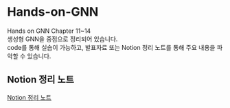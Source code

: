 # Hands-on-GNN
Hands on GNN Chapter 11~14  
생성형 GNN을 중점으로 정리되어 있습니다.  
code를 통해 실습이 가능하고, 발표자료 또는 Notion 정리 노트를 통해 주요 내용을 파악할 수 있습니다.
## Notion 정리 노트
[Notion 정리 노트](https://bumku.notion.site/2023-2b01efcb4a44493cac64429265dc46d8?pvs=4)
